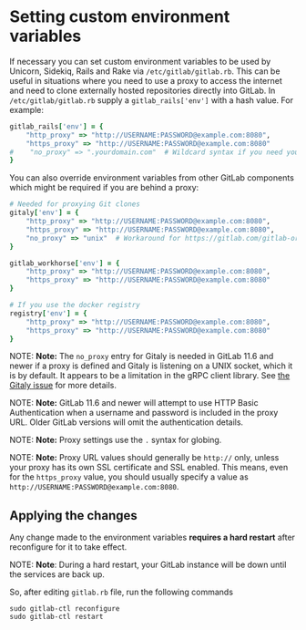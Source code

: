 # Setting custom environment variables

If necessary you can set custom environment variables to be used by Unicorn,
Sidekiq, Rails and Rake via `/etc/gitlab/gitlab.rb`.  This can be useful in
situations where you need to use a proxy to access the internet and need to
clone externally hosted repositories directly into GitLab.  In
`/etc/gitlab/gitlab.rb` supply a `gitlab_rails['env']` with a hash value. For
example:

```ruby
gitlab_rails['env'] = {
    "http_proxy" => "http://USERNAME:PASSWORD@example.com:8080",
    "https_proxy" => "http://USERNAME:PASSWORD@example.com:8080"
#    "no_proxy" => ".yourdomain.com"  # Wildcard syntax if you need your internal domain to bypass proxy
}
```

You can also override environment variables from other GitLab components which
might be required if you are behind a proxy:

```ruby
# Needed for proxying Git clones
gitaly['env'] = {
    "http_proxy" => "http://USERNAME:PASSWORD@example.com:8080",
    "https_proxy" => "http://USERNAME:PASSWORD@example.com:8080",
    "no_proxy" => "unix"  # Workaround for https://gitlab.com/gitlab-org/gitaly/issues/1447
}

gitlab_workhorse['env'] = {
    "http_proxy" => "http://USERNAME:PASSWORD@example.com:8080",
    "https_proxy" => "http://USERNAME:PASSWORD@example.com:8080"
}

# If you use the docker registry
registry['env'] = {
    "http_proxy" => "http://USERNAME:PASSWORD@example.com:8080",
    "https_proxy" => "http://USERNAME:PASSWORD@example.com:8080"
}
```

NOTE: **Note:** The `no_proxy` entry for Gitaly is needed in GitLab 11.6
and newer if a proxy is defined and Gitaly is listening on a UNIX
socket, which it is by default. It appears to be a limitation in the
gRPC client library. See [the Gitaly
issue](https://gitlab.com/gitlab-org/gitaly/issues/1447) for more
details.

NOTE: **Note:** GitLab 11.6 and newer will attempt to use HTTP Basic
Authentication when a username and password is included in the proxy
URL. Older GitLab versions will omit the authentication details.

NOTE: **Note:** Proxy settings use the `.` syntax for globing.

NOTE: **Note:** Proxy URL values should generally be `http://` only, unless
your proxy has its own SSL certificate and SSL enabled. This means, even for
the `https_proxy` value, you should usually specify a value as
`http://USERNAME:PASSWORD@example.com:8080`.

## Applying the changes

Any change made to the environment variables **requires a hard restart** after
reconfigure for it to take effect.

NOTE: **Note**: During a hard restart, your GitLab instance will be down until the
services are back up.

So, after editing `gitlab.rb` file, run the following commands

```shell
sudo gitlab-ctl reconfigure
sudo gitlab-ctl restart
```
